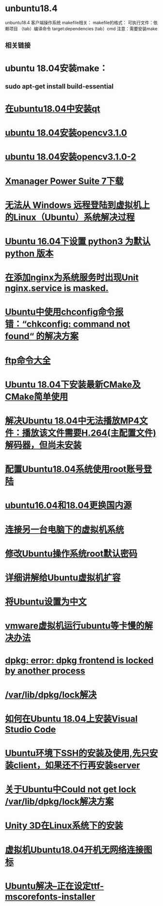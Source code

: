 # unbuntu18.4
unbuntu18.4 客户端操作系统
makefile相关：
makefile的格式：
可执行文件：依赖项目
（tab）编译命令
target:dependencies
  (tab）cmd
  注意：需要安装make

## 相关链接
# ubuntu 18.04安装make：
## sudo apt-get install build-essential
# <a href="https://www.jianshu.com/p/30ec1882d184">在ubuntu18.04中安装qt</a>
# <a href="https://github.com/kennycaiguo/Ubuntu18.4/blob/main/Ubuntu18.04%E5%AE%89%E8%A3%85opencv3.1.0.docx">ubuntu 18.04安装opencv3.1.0</a>
# <a href="https://pythontechworld.com/article/detail/97LDt1i6U3zQ">ubuntu 18.04安装opencv3.1.0-2</a>
# <a href="https://www.121xz.com/softdown/90211 ">Xmanager Power Suite 7下载</a>
# <a href="https://blog.csdn.net/a909301740/article/details/81366206">无法从 Windows 远程登陆到虚拟机上的Linux（Ubuntu）系统解决过程</a>
# <a href="https://blog.csdn.net/perfectrobot/article/details/85761936">Ubuntu 16.04下设置 python3 为默认 python 版本</a>
# <a href="https://blog.csdn.net/hl449006540/article/details/80323386">在添加nginx为系统服务时出现Unit nginx.service is masked.</a>
# <a href="https://blog.csdn.net/willingtolove/article/details/107496063">Ubuntu中使用chconfig命令报错：“chkconfig: command not found“ 的解决方案</a>
# <a href="http://imhuchao.com/323.html">ftp命令大全</a>
# <a href="https://blog.csdn.net/weixin_43274923/article/details/84866234">Ubuntu 18.04下安装最新CMake及CMake简单使用</a>
# <a href="http://www.srcmini.com/61155.html">解决Ubuntu 18.04中无法播放MP4文件：播放该文件需要H.264(主配置文件)解码器，但尚未安装</a>
# <a href="https://www.codeleading.com/article/46832357167/">配置Ubuntu18.04系统使用root账号登陆</a>
# <a href="https://blog.csdn.net/u012308586/article/details/102953882">ubuntu16.04和18.04更换国内源</a>
# <a href="https://blog.csdn.net/JENREY/article/details/101363775">连接另一台电脑下的虚拟机系统</a>
# <a href="https://cloud.tencent.com/developer/article/1434564">修改Ubuntu操作系统root默认密码</a>
# <a href="https://blog.csdn.net/kudou1994/article/details/80913059">详细讲解给Ubuntu虚拟机扩容</a>
# <a href="https://blog.csdn.net/fx_yzjy101/article/details/80238014">将Ubuntu设置为中文</a>
# <a href="https://blog.csdn.net/jiangshuanshuan/article/details/95718528?utm_medium=distribute.pc_relevant_bbs_down.none-task-blog-baidujs-1.nonecase&depth_1-utm_source=distribute.pc_relevant_bbs_down.none-task-blog-baidujs-1.nonecase">vmware虚拟机运行ubuntu等卡慢的解决办法</a>
# <a href="https://blog.csdn.net/weixin_43946583/article/details/89382293">dpkg: error: dpkg frontend is locked by another process</a>
# <a href="https://www.jianshu.com/p/6e4f16cf6398">/var/lib/dpkg/lock解决</a>
# <a href="https://www.myfreax.com/how-to-install-visual-studio-code-on-ubuntu-18-04/">如何在Ubuntu 18.04上安装Visual Studio Code</a> 
# <a href="https://blog.csdn.net/netwalk/article/details/12952051">Ubuntu环境下SSH的安装及使用,先只安装client，如果还不行再安装server</a>
# <a href="https://blog.csdn.net/u011596455/article/details/60322568">关于Ubuntu中Could not get lock /var/lib/dpkg/lock解决方案</a>
# <a href="https://blog.csdn.net/weixin_43248785/article/details/103769577">Unity 3D在Linux系统下的安装</a>
# <a href="https://blog.csdn.net/chander1/article/details/111224508">虚拟机Ubuntu18.04开机无网络连接图标</a>
# <a href="https://blog.csdn.net/weixin_44273564/article/details/103579291">Ubuntu解决–正在设定ttf-mscorefonts-installer</a>
